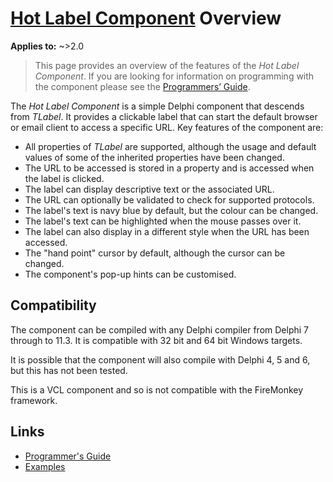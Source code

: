 # [Hot Label Component](../index.md) Overview

**Applies to:** ~>2.0

> This page provides an overview of the features of the _Hot Label Component_. If you are looking for information on programming with the component please see the [Programmers’ Guide](./API.md).

The _Hot Label Component_ is a simple Delphi component that descends from _TLabel_. It provides a clickable label that can start the default browser or email client to access a specific URL. Key features of the component are:

* All properties of _TLabel_ are supported, although the usage and default values of some of the inherited properties have been changed.
* The URL to be accessed is stored in a property and is accessed when the label is clicked.
* The label can display descriptive text or the associated URL.
* The URL can optionally be validated to check for supported protocols.
* The label's text is navy blue by default, but the colour can be changed.
* The label's text can be highlighted when the mouse passes over it.
* The label can also display in a different style when the URL has been accessed.
* The "hand point" cursor by default, although the cursor can be changed.
* The component's pop-up hints can be customised.

## Compatibility

The component can be compiled with any Delphi compiler from Delphi 7 through to 11.3. It is compatible with 32 bit and 64 bit Windows targets.

It is possible that the component will also compile with Delphi 4, 5 and 6, but this has not been tested.

This is a VCL component and so is not compatible with the FireMonkey framework.

## Links

* [Programmer's Guide](./API.md)
* [Examples](./Examples.md)
